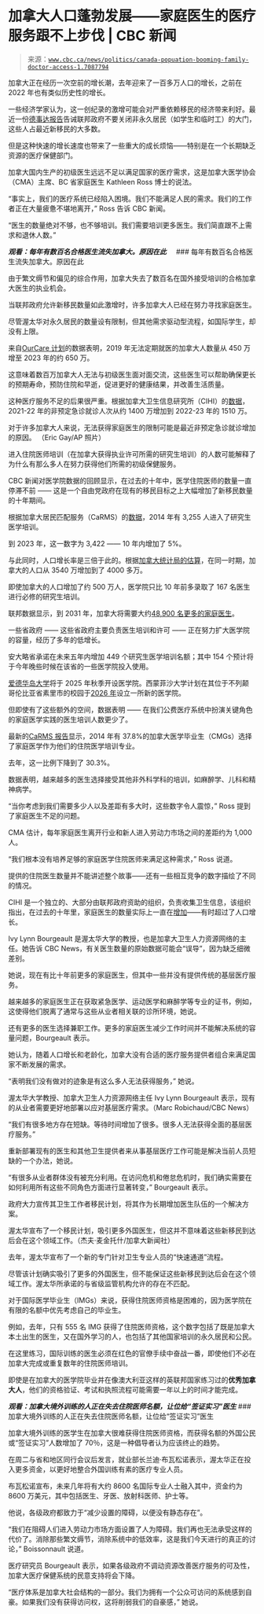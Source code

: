 <!--yml

类别：未分类

日期：2024 年 05 月 27 日 15:01:30

-->

# 加拿大人口蓬勃发展——家庭医生的医疗服务跟不上步伐 | CBC 新闻

> 来源：[`www.cbc.ca/news/politics/canada-popuation-booming-family-doctor-access-1.7087794`](https://www.cbc.ca/news/politics/canada-popuation-booming-family-doctor-access-1.7087794)

加拿大正在经历一次空前的增长潮，去年迎来了一百多万人口的增长，之前在 2022 年也有类似历史性的增长。

一些经济学家认为，这一创纪录的激增可能会对严重依赖移民的经济带来利好。最近一份[德事达报告](https://www.desjardins.com/qc/en/savings-investment/economic-studies/canada-population-jan-10-2024.html)告诫联邦政府不要关闭非永久居民（如学生和临时工）的大门，这些人占最近新移民的大多数。

但是这种快速的增长速度也带来了一些重大的成长烦恼——特别是在一个长期缺乏资源的医疗保健部门。

加拿大国内生产的初级医生远远不足以满足国家的医疗需求，这是加拿大医学协会（CMA）主席、BC 省家庭医生 Kathleen Ross 博士的说法。

“事实上，我们的医疗系统已经陷入困境。我们不能满足人民的需求。我们的工作者正在大量疲惫不堪地离开，” Ross 告诉 CBC 新闻。

“医生的数量绝对不够，也不够培训。我们需要培训更多医生。我们简直跟不上需求和退休人数。”

***观看：每年有数百名合格医生流失加拿大。原因在此***     ### 每年有数百名合格医生流失加拿大。原因在此

由于繁文缛节和偏见的综合作用，加拿大失去了数百名在国外接受培训的合格加拿大医生的执业机会。

当联邦政府允许新移民数量如此激增时，许多加拿大人已经在努力寻找家庭医生。

尽管渥太华对永久居民的数量设有限制，但其他需求驱动型流程，如国际学生，却没有上限。

来自[OurCare 计划](https://www.ourcare.ca/nationalsurvey)的数据表明，2019 年无法定期就医的加拿大人数量从 450 万增至 2023 年的约 650 万。

这意味着数百万加拿大人无法与初级医生面对面交流，这些医生可以帮助确保更长的预期寿命，预防住院和早逝，促进更好的健康结果，并改善生活质量。

这种医疗服务不足的后果很严重。根据加拿大卫生信息研究所（CIHI）的[数据](https://www.cihi.ca/en/nacrs-emergency-department-visits-and-lengths-of-stay#:~:text=Key%20findings,14.0%20million%20in%202021%E2%80%932022.)，2021-22 年的非预定急诊就诊人次从约 1400 万增加到 2022-23 年的 1510 万。

对于许多加拿大人来说，无法获得家庭医生的限制可能是最近非预定急诊就诊增加的原因。 （Eric Gay/AP 照片）

进入住院医师培训（在加拿大获得执业许可所需的研究生培训）的人数可能解释了为什么有那么多人在努力获得他们所需的初级保健服务。

CBC 新闻对医学院数据的回顾显示，在过去的十年中，医学住院医师的数量一直停滞不前 —— 这是一个自由党政府在现有的移民目标之上大幅增加了新移民数量的十年期间。

根据加拿大居民匹配服务（CaRMS）的[数据](https://www.carms.ca/pdfs/carms-forum-2023.pdf)，2014 年有 3,255 人进入了研究生医学培训。

到 2023 年，这一数字为 3,422 —— 10 年内增加了 5%。

与此同时，人口增长率是三倍于此的。根据[加拿大统计局的估算](https://www150.statcan.gc.ca/n1/daily-quotidien/231219/dq231219c-eng.htm)，在同一时期，加拿大的人口从 3540 万增加到了 4000 多万。

即使加拿大的人口增加了约 500 万人，医学院只比 10 年前多录取了 167 名医生进行必修的研究生培训。

联邦数据显示，到 2031 年，加拿大将需要大约[48,900 名更多的家庭医生](https://occupations.esdc.gc.ca/sppc-cops/.4cc.5p.1t.3onsummaryd.2tail@-eng.jsp?tid=105)。

一些省政府 —— 这些省政府主要负责医生培训和许可 —— 正在努力扩大医学院的容量，经历了多年的低增长。

安大略省承诺在未来五年内增加 449 个研究生医学培训名额；其中 154 个预计将于今年晚些时候在该省的一些医学院投入使用。

[爱德华岛大学](https://www.cbc.ca/news/canada/prince-edward-island/pei-medical-school-update-1.6856591)将于 2025 年秋季开设医学院。西蒙菲沙大学计划在其位于不列颠哥伦比亚省素里市的校园于[2026 年](https://www.cbc.ca/news/canada/british-columbia/medical-school-simon-fraser-university-1.6550687)设立一所新的医学院。

但即使有了这些额外的空间，数据表明 —— 在我们公费医疗系统中扮演关键角色的家庭医学实践的医生培训人数更少了。

最新的[CaRMS 报告](https://www.carms.ca/pdfs/carms-forum-2023.pdf)显示，2014 年有 37.8%的加拿大医学毕业生（CMGs）选择了家庭医学作为他们的住院医学培训专业。

去年，这一比例下降到了 30.3%。

数据表明，越来越多的医生选择接受其他非外科学科的培训，如麻醉学、儿科和精神病学。

“当你考虑到我们需要多少人以及差距有多大时，这些数字令人震惊，” Ross 提到了家庭医生不足的问题。

CMA 估计，每年家庭医生离开行业和新人进入劳动力市场之间的差距约为 1,000 人。

“我们根本没有培养足够的家庭医学住院医师来满足这种需求，” Ross 说道。

提供的住院医生数量并不能讲述整个故事——还有一些相互竞争的数字描绘了不同的情况。

CIHI 是一个独立的、大部分由联邦政府资助的组织，负责收集卫生信息，该组织指出，在过去的十年里，家庭医生的数量实际上一直在[增加](https://www.cihi.ca/sites/default/files/document/supply-distribution-migration-physicians-2022-meth-notes-en.pdf)——有时超过了人口增长。

Ivy Lynn Bourgeault 是渥太华大学的教授，也是加拿大卫生人力资源网络的主任。她告诉 CBC News，有关医生数量的原始数据可能会“误导”，因为缺乏细微差别。

她说，现在有比十年前更多的家庭医生，但其中一些并没有提供传统的基层医疗服务。

越来越多的家庭医生正在获取紧急医学、运动医学和麻醉学等专业的证书，例如，这使得他们脱离了通常与这些从业者相关联的诊所环境，她说。

还有更多的医生选择兼职工作。更多的家庭医生减少工作时间并不能解决系统的容量问题，Bourgeault 表示。

她认为，随着人口增长和老龄化，加拿大没有合适的医疗服务提供者组合来满足国家不断发展的需求。

“表明我们没有做对的迹象是有这么多人无法获得服务，” 她说。

渥太华大学教授、加拿大卫生人力资源网络主任 Ivy Lynn Bourgeault 表示，现有的从业者需要更好地部署以应对基层医疗需求。（Marc Robichaud/CBC News）

“我们有很多地方存在短缺。等待时间增加了很多。很多人无法获得全面的基层医疗服务。”

重新部署现有的医生和其他卫生提供者来从事基层医疗工作可能是解决当前人员短缺的一个办法，她说。

“有很多从业者群体没有被充分利用。在访问危机和倦怠危机时，我们确实需要在如何利用所有这些不同角色方面进行显著转变，” Bourgeault 表示。

政府大力宣传其卫生工作者移民计划，将其作为长期增加医生队伍的一个解决方案。

渥太华宣布了一个移民计划，吸引更多外国医生，但这并不意味着这些新移民到达后会在这个领域工作。（杰夫·麦金托什/加拿大新闻社）

去年，渥太华宣布了一个新的专门针对卫生专业人员的“快速通道”流程。

尽管该计划确实吸引了更多的外国医生，但不能保证这些新移民到达后会在这个领域工作。渥太华所承诺的与省级监管机构允许的存在不匹配。

对于国际医学毕业生（IMGs）来说，获得住院医师资格是困难的，因为医学院在有限的名额中优先考虑自己的毕业生。

例如，去年，只有 555 名 IMG 获得了住院医师资格，这个数字包括了既是加拿大本土出生的医生，又在国外学习的人，也包括了其他国家培训的永久居民和公民。

在这里练习，国际训练的医生必须在红色的官僚手续中奋战一番，即使他们不必在加拿大完成或重复数年的住院医师培训。

即使是在加拿大的医学院毕业并在像澳大利亚这样的英联邦国家练习过的**优秀加拿大人**，他们的资格验证、考试和执照流程可能需要一年以上的时间才能完成。

***观看：加拿大境外训练的人正在失去住院医师名额，让位给“签证实习”医生***  ### 加拿大境外训练的人正在失去住院医师名额，让位给“签证实习”医生

加拿大境外训练的医学生在加拿大很难获得住院医师资格，而获得名额的外国公民或“签证实习”人数增加了 70％，这是一种倡导者认为应该终止的趋势。

在周二与省和地区同行会议后发言，就业部长兰迪·布瓦松诺表示，渥太华正在投入更多资金，以更好地整合外国训练有素的医疗专业人员。

布瓦松诺宣布，未来几年将有大约 8600 名国际专业人士融入其中，资金约为 8600 万美元，其中包括医生、牙医、放射科医师、护士等。

他说，各级政府都致力于“减少设置的障碍，以便没有静态存在”。

“我们在阻碍人们进入劳动力市场方面设置了人为障碍。我们再也无法承受这样的代价了。消除那些繁文缛节，消除系统中的低效率，这是我们今天进行的真正的讨论，” Boissonnault 说道。

医疗研究员 Bourgeault 表示，如果各级政府不调动资源改善医疗服务的可及性，加拿大医疗保健系统的民意支持将会下降。

“医疗体系是加拿大社会结构的一部分。我们为拥有一个公众可访问的系统感到自豪。如果我们没有获得访问权，这将削弱我们的自豪感，” 她说。

